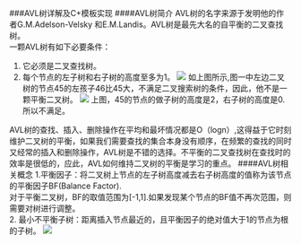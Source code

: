###AVL树详解及C+模板实现
####AVL树简介
AVL树的名字来源于发明他的作者G.M.Adelson-Velsky 和E.M.Landis。AVL树是最先大名的自平衡的二叉查找树。  
一颗AVL树有如下必要条件：  
1. 它必须是二叉查找树。  
2. 每个节点的左子树和右子树的高度至多为1。
![](https://ask.qcloudimg.com/http-save/yehe-1008970/4qwdga4848.png?imageView2/2/w/1620)
如上图所示,图一中左边二叉树的节点45的左孩子46比45大，不满足二叉搜索树的条件，因此，他不是一颗平衡二叉树。
![](https://ask.qcloudimg.com/http-save/yehe-1008970/v9n4fc5lbx.png?imageView2/2/w/1620)
上图，45的节点的做子树的高度是2，右子树的高度是0.所以不满足。

AVL树的查找、插入、删除操作在平均和最坏情况都是O（logn）,这得益于它时刻维护二叉树的平衡，如果我们需要查找的集合本身没有顺序，在频繁的查找的同时又经常的插入和删除操作，AVL树是不错的选择。不平衡的二叉查找树在查找时的效率是很低的，应此，AVL如何维持二叉树的平衡是学习的重点。
####AVL树相关概念
1.平衡因子：将二叉树上节点的左子树高度减去右子树高度的值称为该节点的平衡因子BF(Balance Factor).  
对于平衡二叉树，BF的取值范围为[-1,1].如果发现某个节点的BF值不再次范围，则需要对树进行调整。  
2. 最小不平衡子树：距离插入节点最近的，且平衡因子的绝对值大于1的节点为根的子树。
![](https://ask.qcloudimg.com/http-save/yehe-1008970/f910fwd4kq.png?imageView2/2/w/1620)
